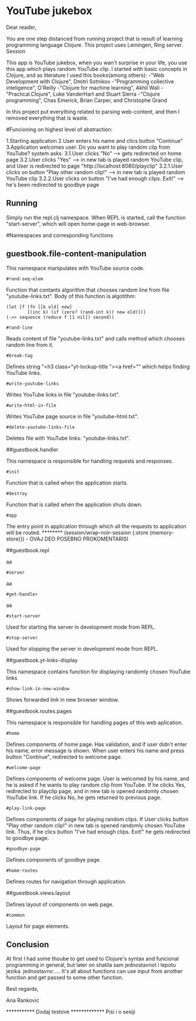 #  YouTube jukebox 

Dear reader,

You are one step distanced from running project that is result of learning programming language Clojure. 
This project uses Leiningen, Ring server. Session

This app is YouTube jukebox, when you wan't surprise in your life, you use this app which plays random YouTube clip.
I started with basic concepts in Clojure, and as literature I used this books(among others): 
	-"Web Development with Clojure", Dmitri Sotnikov
	-"Programming collective inteligence", O'Reilly 
	-"Clojure for machine learning", Akhil Wali 
	-"Practical.Clojure", Luke VanderHart and Stuart Sierra
	-"Clojure programming", Chas Emerick, Brian Carper, and Christophe Grand

In this project put everything related to parsing web-content, and then I removed everything that is waste.

#Funcioning on highest level of abstraction:

1.Starting application
2.User enters his name and clics button "Continue"
3.Application welcomes user. Do you want to play random clip from YouTube? system asks.
	3.1.User clicks "No" --> gets redirected on home page
	3.2.User clicks "Yes" --> in new tab is played random YouTube clip, and User is redirected to page "http://localhost:8080/playclip"
		3.2.1.User clicks on button "Play other random clip!" --> in new tab is played random YouTube clip
		3.2.2.User clicks on button "I've had enough clips. Exit!" --> he's been redirected to goodbye page

## Running

Simply run the repl.clj namespace. When REPL is started, call the function "start-server", which will open home-page in web-browser.

#Namespaces and corresponding functions

## guestbook.file-content-manipulation

  This namespace manipulates with YouTube source code. 

	#rand-seq-elem
  
  Function that contants algorithm that chooses random line from file "youtube-links.txt".
  Body of this function is algotithm:
  
    (let [f (fn [[k old] new]
            [(inc k) (if (zero? (rand-int k)) new old)])]
    (->> sequence (reduce f [1 nil]) second))
  
	#rand-line

  Reads content of file "youtube-links.txt" and calls method which chooses random line from it.
    
	#break-tag
	
  Defines string "<h3 class=\"yt-lockup-title \"><a href=\"" which helps finding YouTube links.
	
	#write-youtube-links
	
  Writes YouTube links in file "youtube-links.txt".
	
	#write-html-in-file

  Writes YouTube page source in file "youtube-html.txt". 

	#delete-youtube-links-file

  Deletes file with YouTube links: "youtube-links.txt".

##guestbook.handler
	
  This namespace is responsible for handling requests and responses.
	
	#init
	
  Function that is called when the application starts.
  	
	#destroy
	
  Function that is called when the application shuts down.
	
	#app
	
  The entry point in application through which all the requests to application will be routed.
	******** (session/wrap-noir-session {:store (memory-store)}) - OVAJ DEO POSEBNO PROKOMENTARISI
	
	
##guestbook.repl

  aa
  
	#server
	
  aa
	
	#get-handler
	
  aa
  
	#start-server
	
  Used for starting the server in development mode from REPL.
	
	#stop-server
	
  Used for stopping the server in development mode from REPL.
	
##guestbook.yt-links-display

  This namespace contains function for displaying randomly chosen YouTube links
  
	#show-link-in-new-window

  Shows forwarded link in new browser window.
	
##guestbook.routes.pages

  This namespace is responsible for handling pages of this web aplication.

	#home

  Defines components of home page. Has validation, and if user didn't enter his name, error message is shown. When user enters his name and press button "Continue", redirected to welcome page.	
	
	#welcome-page
	
  Defines components of welcome page. User is welcomed by his name, and he is asked if he wants to play random clip from YouTube. If he clicks Yes, redirected to playclip page, and in new tab is opened randomly chosen YouTube link. If he clicks No, he gets returned to previous page.
	
	#play-link-page
	
  Defines components of page for playing random clips. If User clicks button "Play other random clip!" in new tab is opened randomly chosen YouTube link. Thus, if he clics button "I've had enough clips. Exit!" he gets redirected to goodbye page.
  	
	#goodbye-page
	
  Defines components of goodbye page.
	
	#home-routes

  Defines routes for navigation through application.

##guestbook.views.layout
	
  Defines layout of components on web page.
	
	#common
	
  Layout for page elements.
	
## Conclusion


At first I had some thoube to get used to Clojure's syntax and funcional programming in general, but later on shatila sam jednostavnot i lepotu jezika.  jednostavno .... It's all about functions can use input from another function and get passed to some other function.

Best regards,

Ana Rankovic

*********** Dodaj testove
************* Pisi i o sesiji